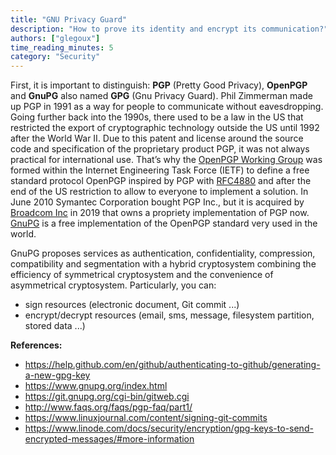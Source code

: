 ```yaml
---
title: "GNU Privacy Guard"
description: "How to prove its identity and encrypt its communication?"
authors: ["glegoux"]
time_reading_minutes: 5
category: "Security"
---
```


First, it is important to distinguish: **PGP** (Pretty Good Privacy), **OpenPGP** and **GnuPG** also named **GPG** (Gnu Privacy Guard).
Phil Zimmerman made up PGP in 1991 as a way for people to communicate without eavesdropping. Going further 
back into the 1990s, there used to be a law in the US that restricted the export of cryptographic technology 
outside the US until 1992 after the World War II. Due to this patent and license around the source code and specification of 
the proprietary product PGP, it was not always practical for international use. That’s why the 
[OpenPGP Working Group](https://www.openpgp.org/about) was formed within the Internet Engineering Task Force (IETF) 
to define a free standard protocol OpenPGP inspired by PGP with [RFC4880](https://www.ietf.org/rfc/rfc4880.txt) and 
after the end of the US restriction to allow to everyone to implement a solution. In June 2010 Symantec Corporation bought PGP Inc., 
but it is acquired by [Broadcom Inc](https://www.broadcom.com) in 2019 that owns a propriety implementation of PGP now. 
[GnuPG](https://gnupg.org) is a free implementation of the OpenPGP standard very used in the world.

GnuPG proposes services as authentication, confidentiality, compression, compatibility and segmentation
with a hybrid cryptosystem combining the efficiency of symmetrical cryptosystem and the convenience of asymmetrical cryptosystem. 
Particularly, you can: 

* sign resources (electronic document, Git commit ...)
* encrypt/decrypt resources (email, sms, message, filesystem partition, stored data ...)

**References:**

* <https://help.github.com/en/github/authenticating-to-github/generating-a-new-gpg-key>
* <https://www.gnupg.org/index.html>
* <https://git.gnupg.org/cgi-bin/gitweb.cgi>
* <http://www.faqs.org/faqs/pgp-faq/part1/>
* <https://www.linuxjournal.com/content/signing-git-commits>
* <https://www.linode.com/docs/security/encryption/gpg-keys-to-send-encrypted-messages/#more-information>
